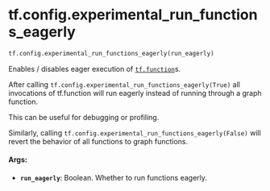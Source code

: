 <div itemscope itemtype="http://developers.google.com/ReferenceObject">
<meta itemprop="name" content="tf.config.experimental_run_functions_eagerly" />
<meta itemprop="path" content="Stable" />
</div>

# tf.config.experimental_run_functions_eagerly

``` python
tf.config.experimental_run_functions_eagerly(run_eagerly)
```

Enables / disables eager execution of <a href="../../tf/function.md"><code>tf.function</code></a>s.

After calling `tf.config.experimental_run_functions_eagerly(True)` all
invocations of tf.function will run eagerly instead of running through a graph
function.

This can be useful for debugging or profiling.

Similarly, calling `tf.config.experimental_run_functions_eagerly(False)` will
revert the behavior of all functions to graph functions.

#### Args:

* <b>`run_eagerly`</b>: Boolean. Whether to run functions eagerly.